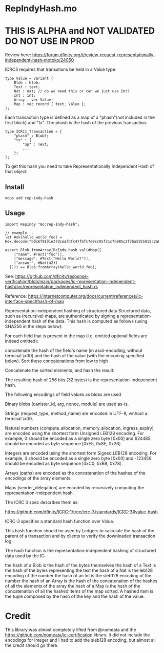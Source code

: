 # RepIndyHash.mo

# THIS IS ALPHA and NOT VALIDATED DO NOT USE IN PROD

Review here: https://forum.dfinity.org/t/review-request-representationally-independent-hash-motoko/24050

ICRC3 requires that transations be held in a Value type:

```
type Value = variant { 
    Blob : blob; 
    Text : text; 
    Nat : nat; // do we need this or can we just use Int?
    Int : int;
    Array : vec Value; 
    Map : vec record { text; Value }; 
};
```

Each transaction type is defined as a map of a "phash"(not included in the first block) and "tx".  The phash is the hash of the previous transaction.  

```
type ICRC1_Transaction = {
    "phash" : Blob?;
    "tx" : {
        "op" : Text;
        ...
    };
};

```

To get this hash you need to take Representationally Independent Hash of that object

## Install
```
mops add rep-indy-hash
```

## Usage
```motoko
import RepIndy "mo:rep-indy-hash";

// example...
let #ok(hello_world_foo) = Hex.decode("b0c6f9191e37dceafdfc47fbfc7e9cc95f21c7b985c2f7ba5855015c2a8f13ac");

assert Blob.fromArray(ReIndy.hash_val(#Map([
    ("name", #Text("foo")),
    ("message", #Text("Hello World!")),
    ("answer", #Nat(42))
  ]))) == Blob.fromArray(hello_world_foo);
```

See: https://github.com/dfinity/response-verification/blob/main/packages/ic-representation-independent-hash/src/representation_independent_hash.rs

Reference: https://internetcomputer.org/docs/current/references/ic-interface-spec#hash-of-map

Representation-independent hashing of structured data
Structured data, such as (recursive) maps, are authenticated by signing a representation-independent hash of the data. This hash is computed as follows (using SHA256 in the steps below):

For each field that is present in the map (i.e. omitted optional fields are indeed omitted):

concatenate the hash of the field's name (in ascii-encoding, without terminal \x00) and the hash of the value (with the encoding specified below).
Sort these concatenations from low to high

Concatenate the sorted elements, and hash the result.

The resulting hash of 256 bits (32 bytes) is the representation-independent hash.

The following encodings of field values as blobs are used

Binary blobs (canister_id, arg, nonce, module) are used as-is.

Strings (request_type, method_name) are encoded in UTF-8, without a terminal \x00.

Natural numbers (compute_allocation, memory_allocation, ingress_expiry) are encoded using the shortest form Unsigned LEB128 encoding. For example, 0 should be encoded as a single zero byte [0x00] and 624485 should be encoded as byte sequence [0xE5, 0x8E, 0x26].

Integers are encoded using the shortest form Signed LEB128 encoding. For example, 0 should be encoded as a single zero byte [0x00] and -123456 should be encoded as byte sequence [0xC0, 0xBB, 0x78].

Arrays (paths) are encoded as the concatenation of the hashes of the encodings of the array elements.

Maps (sender_delegation) are encoded by recursively computing the representation-independent hash.

The ICRC 3 spec describes them as:

https://github.com/dfinity/ICRC-1/tree/icrc-3/standards/ICRC-3#value-hash

ICRC-3 specifies a standard hash function over Value.

This hash function should be used by Ledgers to calculate the hash of the parent of a transaction and by clients to verify the downloaded transaction log.

The hash function is the representation-independent hashing of structured data used by the IC:

the hash of a Blob is the hash of the bytes themselves
the hash of a Text is the hash of the bytes representing the text
the hash of a Nat is the leb128 encoding of the number
the hash of an Int is the sleb128 encoding of the number
the hash of an Array is the hash of the concatenation of the hashes of all the elements of the array
the hash of a Map is the hash of the concatenation of all the hashed items of the map sorted. A hashed item is the tuple composed by the hash of the key and the hash of the value.


# Credit

This library was almost completely lifted from @nomeata and the https://github.com/nomeata/ic-certification library.  It did not include the encodings for Integer and I had to add the sleb128 encoding, but almost all the credit should go there.